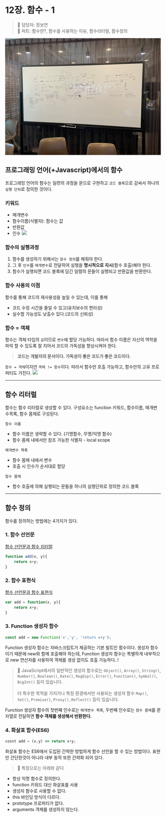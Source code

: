 # 12장. 함수 - 1

> 👩‍ 담당자: 정보연<br/>
> 📝 파트: 함수란?, 함수를 사용하는 이유, 함수리터럴, 함수정의

![12-1-정보연-칠판사진](../img/12-1-정보연칠판.jpeg)

## 프로그래밍 언어(+Javascript)에서의 함수
프로그래밍 언어의 함수는 일련의 과정을 문으로 구현하고 `코드 블록`으로 감싸서 하나의 `실행 단위`로 정의한 것이다.

### 키워드
- 매개변수
- 함수이름(식별자): 함수는 값
- 반환값
- 인수
![](https://velog.velcdn.com/images/boyeon_jeong/post/6745fa5d-ac01-4e10-92fd-6ab580f64150/image.png)

### 함수의 실행과정

1. 함수를 생성하기 위해서는 `함수 정의`를 해줘야 한다. 
2. 그 후 `인수`를 `매개변수`로 전달하여 실행을 **명시적으로 지시**(함수 호출)해야 한다.
3. 함수가 실행되면 코드 블록에 담긴 일렬의 문들이 실행되고 반환값을 반환한다.

### 함수 사용의 이점
함수를 통해 코드의 재사용성을 높일 수 있는데, 이를 통해 
- 코드 수정 시간을 줄일 수 있고(유지보수의 편리성)
- 실수할 가능성도 낮출수 있다.(코드의 신뢰성)

### 함수 = 객체
함수는 객체 타입의 `값`이므로 `변수`에 할당 가능하다. 따라서 함수 이름은 자신의 역학을 파악 할 수 있도록 잘 지어서 코드의 가독성을 향상시켜야 한다.
> **코드는 개발자의 문서이다. 가독성이 좋은 코드가 좋은 코드이다.**

`함수 = 객체`이지만 `객체 != 함수`이다. 따라서 함수만 호출 가능하고, 함수만의 고유 프로퍼티도 가진다.
![](https://velog.velcdn.com/images/boyeon_jeong/post/5895c191-1ac7-41a1-bcea-f28c9fe9c870/image.png)

---
## 함수 리터럴
함수는 함수 리터럴로 생성할 수 있다. 구성요소는 function 키워드, 함수이름, 매개변수목록, 함수 몸체로 구성된다.

`함수 이름`

- 함수 이름은 생략할 수 있다. (기명함수, 무명/익명 함수)
- 함수 몸체 내에서만 참조 가능한 식별자 - local scope

`매개변수 목록`

- 함수 몸체 내에서 변수
- 호출 시 인수가 순서대로 할당

`함수 몸체`

- 함수 호출에 의해 실행되는 문들을 하나의 실행단위로 정의한 코드 블록

---

## 함수 정의

함수를 정의하는 방법에는 4가지가 있다.

### 1. 함수 선언문
[함수 선언문과 함수 리터럴](https://velog.io/@boyeon_jeong/%ED%95%A8%EC%88%98-%EC%84%A0%EC%96%B8%EB%AC%B8%EA%B3%BC-%ED%95%A8%EC%88%98-%EB%A6%AC%ED%84%B0%EB%9F%B4%EC%9D%98-%EA%B8%B0%EB%AA%85%ED%95%A8%EC%88%98)
```javascript
function add(x, y){
	return x+y;
}
```
### 2. 함수 표현식
[함수 선언문과 함수 표현식](https://velog.io/@boyeon_jeong/4ah20tcq)
```javascript
var add = function(x, y){
	return x+y;
}
```
### 3. Function 생성자 함수
```javascript
const add = new Function('x','y', 'return x+y');
```
Function 생성자 함수는 자바스크립트가 제공하는 기본 빌트인 함수이다. 생성자 함수이기 때문에 new와 함께 호출해야 하는데, Function 생성자 함수는 특별하게 내부적으로 new 연산자를 사용하여 객체를 생성 없이도 호출 가능하다..! 

> 🔎 JavaScript에서의 일반적인 생성자 함수로는 `Object()`, `Array()`, `String()`, `Number()`, `Boolean()`, `Date()`, `RegExp()`, `Error()`, `Function()`, `Symbol()`, `BigInt()` 등이 있습니다. <br/><br/> 더 특수한 목적을 가지거나 특정 환경에서만 사용되는 생성자 함수 `Map()`, `Set()`, `Promise()`, `Proxy()`, `Reflect()` 등이 있습니다. 

Function 생성자 함수의 첫번째 인수로는 `매개변수 목록`, 두번째 인수로는 `함수 몸체`를 문자열로 전달하면 **함수 객체를 생성해서 반환한다.**

### 4. 화살표 함수(ES6)

```javascript
cosnt add = (x,y) => return x+y;
```

화살표 함수는 ES6에서 도입된 간략한 방법하게 함수 선언을 할 수 있는 방법이다. 표현만 간단한것이 아니라 내부 동작 또한 간략화 되어 있다. 

> 🔎 특징으로는 아래와 같다
- 항상 익명 함수로 정의한다.
- function 키워드 대신 화살표를 사용
- 생성자 함수로 사용할 수 없다.
- this 바인딩 방식이 다르다.
- prototype 프로퍼티가 없다.
- arguments 객체를 생성하지 않는다.
